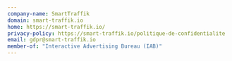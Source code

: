 ```yaml
---
company-name: SmartTraffik
domain: smart-traffik.io
home: https://smart-traffik.io/
privacy-policy: https://smart-traffik.io/politique-de-confidentialite
email: gdpr@smart-traffik.io
member-of: "Interactive Advertising Bureau (IAB)"
---
```




